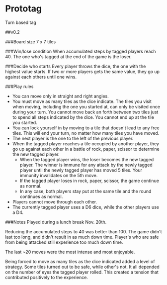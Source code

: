 # Prototag
Turn based tag

##v0.2

###Board size
7 x 7 tiles

###Win/lose condition
When accumulated steps by tagged players reach 40. The one who's tagged at the end of the game is the loser.

###Decide who starts
Every player throws the dice, the one with the highest value starts. If two or more players gets the same value, they go up against each others until one wins.

###Play rules
  * You can move only in straight and right angles.
  * You must move as many tiles as the dice indicate. The tiles you visit when moving, including the one you started at, can only be visited once during your turn. You cannot move back an forth between two tiles just to spend all steps indicated by the dice. You cannot end up at the tile you started.
  * You can lock yourself in by moving to a tile that doesn't lead to any free tiles. This will end your turn, no matter how many tiles you have moved.
  * The next player is the one to the left of the previous player.
  * When the tagged player reaches a tile occupied by another player, they go up against each other in a battle of rock, paper, scissor to determine the new tagged player.
    * When the tagged player wins, the loser becomes the new tagged player. The winner is immune for any attack by the newly tagged player until the newly tagged player has moved 5 tiles. Your immunity invalidates on the 5th move.
    * If the tagged player loses in rock, paper, scissor, the game continue as normal.
    * In any case, both players stay put at the same tile and the round continues as normal.
  * Players cannot move through each other.
  * The currently tagged player uses a D6 dice, while the other players use a D4.

###Notes
Played during a lunch break Nov. 20th.

Reducing the accumulated steps to 40 was better than 100. The game didn't last too long, and didn't result in as much down time. Player's who are safe from being attacked still experience too much down time.

The last ~20 moves were the most intense and most enjoyable.

Being forced to move as many tiles as the dice indicated added a level of strategy. Some tiles turned out to be safe, while other's not. It all depended on the number of eyes the tagged player rolled. This created a tension that contributed positively to the experience.
